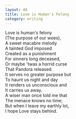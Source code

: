 ```yaml
---
layout: dA
title: Love is Human's Felony
category: writing
---
```


Love is human's felony <br />
(The purpose of our woes), <br />
A sweet macabre melody <br />
A tainted God imposed <br />
Created as a punishment <br />
For sinners long deceased, <br />
Or maybe 'twas a horrid curse <br />
That Pandora released. <br />
It serves no greater purpose but <br />
To haunt us night and day <br />
It renders us unconscious and <br />
It carries us away. <br />
A wiser man once told me that <br />
The menace knows no time; <br />
But when I leave my earthly lot, <br />
I hope Love stays behind.
